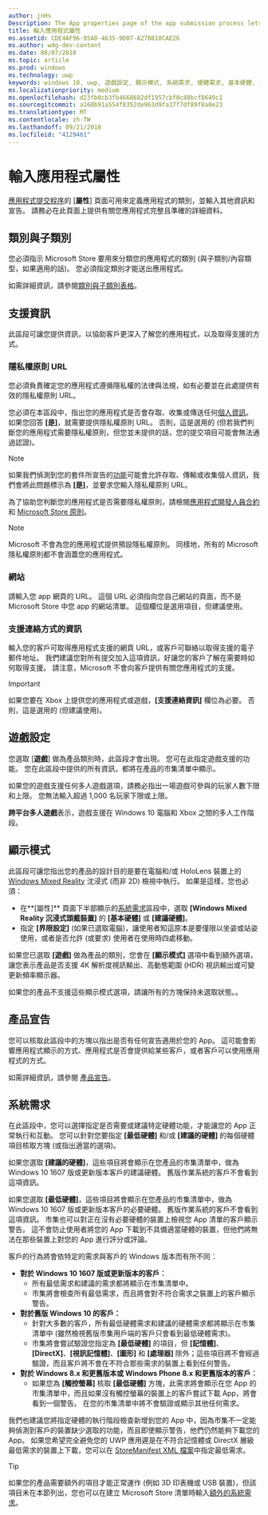 ```yaml
---
author: jnHs
Description: The App properties page of the app submission process lets you define your app's category and indicate hardware preferences or other declarations.
title: 輸入應用程式屬性
ms.assetid: CDE4AF96-95A0-4635-9D07-A27B810CAE26
ms.author: wdg-dev-content
ms.date: 08/07/2018
ms.topic: article
ms.prod: windows
ms.technology: uwp
keywords: windows 10, uwp, 遊戲設定, 顯示模式, 系統需求, 硬體需求, 基本硬體, 建議的硬體, 隱私權原則, 支援連絡資訊, 應用程式網站, 支援資訊
ms.localizationpriority: medium
ms.openlocfilehash: d23fb0cb3fb4668682df1957cbf0c88bcf8649c1
ms.sourcegitcommit: a160b91a554f8352de963d9fa37f7df89f8a0e23
ms.translationtype: MT
ms.contentlocale: zh-TW
ms.lasthandoff: 09/21/2018
ms.locfileid: "4129461"
---
```

# <a name="enter-app-properties"></a>輸入應用程式屬性

[應用程式提交程序](app-submissions.md)的 [**屬性**] 頁面可用來定義應用程式的類別，並輸入其他資訊和宣告。 請務必在此頁面上提供有關您應用程式完整且準確的詳細資料。


## <a name="category-and-subcategory"></a>類別與子類別

您必須指示 Microsoft Store 要用來分類您的應用程式的類別 (與子類別/內容類型，如果適用的話)。 您必須指定類別才能送出應用程式。

如需詳細資訊，請參閱[類別與子類別表格](category-and-subcategory-table.md)。


## <a name="support-info"></a>支援資訊

此區段可讓您提供資訊，以協助客戶更深入了解您的應用程式，以及取得支援的方式。

### <a name="privacy-policy-url"></a>隱私權原則 URL

您必須負責確定您的應用程式遵循隱私權的法律與法規，如有必要並在此處提供有效的隱私權原則 URL。

您必須在本區段中，指出您的應用程式是否會存取、收集或傳送任何[個人資訊](https://docs.microsoft.com/legal/windows/agreements/store-policies#105-personal-information)。 如果您回答 **\[是\]**，就需要提供隱私權原則 URL。 否則，這是選用的 (但若我們判斷您的應用程式需要隱私權原則，但您並未提供的話，您的提交項目可能會無法通過認證)。

> [!NOTE]
> 如果我們偵測到您的套件所宣告的[功能](../packaging/app-capability-declarations.md)可能會允許存取、傳輸或收集個人資訊，我們會將此問題標示為 **\[是\]**，並要求您輸入隱私權原則 URL。

為了協助您判斷您的應用程式是否需要隱私權原則，請檢閱[應用程式開發人員合約](https://docs.microsoft.com/legal/windows/agreements/app-developer-agreement)和 [Microsoft Store 原則](https://docs.microsoft.com/legal/windows/agreements/store-policies#105-personal-information)。 

> [!NOTE]
> Microsoft 不會為您的應用程式提供預設隱私權原則。 同樣地，所有的 Microsoft 隱私權原則都不會涵蓋您的應用程式。 


### <a name="website"></a>網站

請輸入您 app 網頁的 URL。 這個 URL 必須指向您自己網站的頁面，而不是 Microsoft Store 中您 app 的網站清單。 這個欄位是選用項目，但建議使用。

### <a name="support-contact-info"></a>支援連絡方式的資訊

輸入您的客戶可取得應用程式支援的網頁 URL，或客戶可聯絡以取得支援的電子郵件地址。 我們建議您對所有提交加入這項資訊，好讓您的客戶了解在需要時如何取得支援。 請注意，Microsoft 不會向客戶提供有關您應用程式的支援。

> [!IMPORTANT]
> 如果您要在 Xbox 上提供您的應用程式或遊戲，**\[支援連絡資訊\]** 欄位為必要。 否則，這是選用的 (但建議使用)。


## <a name="game-settings"></a>遊戲設定

您選取 [**遊戲**] 做為產品類別時，此區段才會出現。 您可在此指定遊戲支援的功能。 您在此區段中提供的所有資訊，都將在產品的市集清單中顯示。

如果您的遊戲支援任何多人遊戲選項，請務必指出一場遊戲可參與的玩家人數下限和上限。 您無法輸入超過 1,000 名玩家下限或上限。

**跨平台多人遊戲**表示，遊戲支援在 Windows 10 電腦和 Xbox 之間的多人工作階段。


## <a name="display-mode"></a>顯示模式

此區段可讓您指出您的產品的設計目的是要在電腦和/或 HoloLens 裝置上的 [Windows Mixed Reality](https://developer.microsoft.com/windows/mixed-reality) 沈浸式 (而非 2D) 檢視中執行。 如果是這樣，您也必須：
- 在**\[屬性\]** 頁面下半部顯示的[系統需求](#system-requirements)區段中，選取 **\[Windows Mixed Reality 沉浸式頭戴裝置\]** 的 **\[基本硬體\]** 或 **\[建議硬體\]**。
- 指定 **\[界限設定\]** (如果已選取電腦)，讓使用者知這原本是要僅限以坐姿或站姿使用，或者是否允許 (或要求) 使用者在使用時四處移動。 

如果您已選取 **\[遊戲\]** 做為產品的類別，您會在 **\[顯示模式\]** 選項中看到額外選項，讓您表示產品是否支援 4K 解析度視訊輸出、高動態範圍 (HDR) 視訊輸出或可變更新頻率顯示器。

如果您的產品不支援這些顯示模式選項，請讓所有的方塊保持未選取狀態。。


## <a name="product-declarations"></a>產品宣告

您可以核取此區段中的方塊以指出是否有任何宣告適用於您的 App。 這可能會影響應用程式顯示的方式、應用程式是否會提供給某些客戶，或者客戶可以使用應用程式的方式。

如需詳細資訊，請參閱 [產品宣告](app-declarations.md)。

## <a name="system-requirements"></a>系統需求

在此區段中，您可以選擇指定是否需要或建議特定硬體功能，才能讓您的 App 正常執行和互動。 您可以針對您要指定 **\[最低硬體\]** 和/或 **\[建議的硬體\]** 的每個硬體項目核取方塊 (或指出適當的選項)。

如果您選取 **\[建議的硬體\]**，這些項目將會顯示在您產品的市集清單中，做為 Windows 10 1607 版或更新版本客戶的建議硬體。 舊版作業系統的客戶不會看到這項資訊。

如果您選取 **\[最低硬體\]**，這些項目將會顯示在您產品的市集清單中，做為 Windows 10 1607 版或更新版本客戶的必要硬體。 舊版作業系統的客戶不會看到這項資訊。 市集也可以對正在沒有必要硬體的裝置上檢視您 App 清單的客戶顯示警告。 這不會防止使用者將您的 App 下載到不具備適當硬體的裝置，但他們將無法在那些裝置上對您的 App 進行評分或評論。 

客戶的行為將會依特定的需求與客戶的 Windows 版本而有所不同︰

- **對於 Windows 10 1607 版或更新版本的客戶︰**
     - 所有最低需求和建議的需求都將顯示在市集清單中。
     - 市集將會檢查所有最低需求，而且將會對不符合需求之裝置上的客戶顯示警告。
- **對於舊版 Windows 10 的客戶：**
     - 針對大多數的客戶，所有最低硬體需求和建議的硬體需求都將顯示在市集清單中 (雖然檢視舊版市集用戶端的客戶只會看到最低硬體需求)。
     - 市集將會嘗試驗證您指定為 **\[最低硬體\]** 的項目，但 **\[記憶體\]**、**\[DirectX\]**、**\[視訊記憶體\]**、**\[圖形\]** 和 **\[處理器\]** 除外；這些項目將不會經過驗證，而且客戶將不會在不符合那些需求的裝置上看到任何警告。 
- **對於 Windows 8.x 和更舊版本或 Windows Phone 8.x 和更舊版本的客戶︰**
     - 如果您為 **\[觸控螢幕\]** 核取 **\[最低硬體\]** 方塊，此需求將會顯示在您 App 的市集清單中，而且如果沒有觸控螢幕的裝置上的客戶嘗試下載 App，將會看到一個警告。 在您的市集清單中將不會驗證或顯示其他任何需求。

我們也建議您將指定硬體的執行階段檢查新增到您的 App 中，因為市集不一定能夠偵測到客戶的裝置缺少選取的功能，而且即使顯示警告，他們仍然能夠下載您的 App。 如果您希望完全避免您的 UWP 應用遲是在不符合記憶體或 DirectX 層級最低需求的裝置上下載，您可以在 [StoreManifest XML 檔案](https://docs.microsoft.com/uwp/schemas/storemanifest/storemanifestschema2015/schema-root)中指定最低需求。

> [!TIP]
> 如果您的產品需要額外的項目才能正常運作 (例如 3D 印表機或 USB 裝置)，但該項目未在本節列出，您也可以在建立 Microsoft Store 清單時輸入[額外的系統需求](create-app-store-listings.md#additional-system-requirements)。





